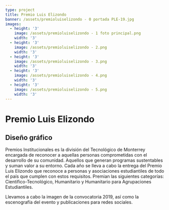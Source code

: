 ```yaml
---
type: project
title: Premio Luis Elizondo
banner: /assets/premioluiselizondo - 0 portada PLE-19.jpg
images:
  - height: '3'
    image: /assets/premioluiselizondo - 1 foto principal.png
    width: '3'
  - height: '3'
    image: /assets/premioluiselizondo - 2.png
    width: '3'
  - height: '3'
    image: /assets/premioluiselizondo - 3.png
    width: '3'
  - height: '3'
    image: /assets/premioluiselizondo - 4.png
    width: '3'
  - height: '3'
    image: /assets/premioluiselizondo - 5.png
    width: '3'
---
```

# Premio Luis Elizondo

## **Diseño gráfico**

Premios Institucionales es la división del Tecnológico de Monterrey encargada de reconocer a aquellas personas comprometidas con el desarrollo de su comunidad. Aquellos que generan programas sustentables y suman valor a su entorno. Cada año se lleva a cabo la entrega del Premio Luis Elizondo que reconoce a personas y asociaciones estudiantiles de todo el país que cumplen con estos requisitos. Premian las siguientes categorías: Científico-Tecnológico, Humanitario y Humanitario para Agrupaciones Estudiantiles.

Llevamos a cabo la imagen de la convocatoria 2019, así como la escenografía del evento y publicaciones para redes sociales.
